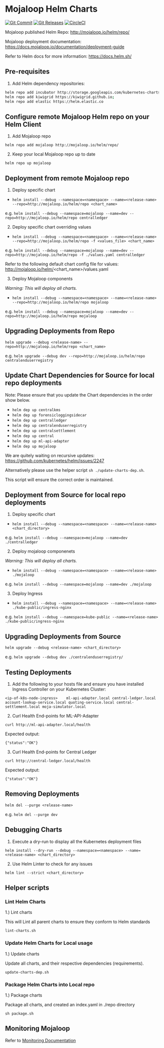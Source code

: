 # Mojaloop Helm Charts
[![Git Commit](https://img.shields.io/github/last-commit/mojaloop/helm.svg?style=flat)](https://github.com/mojaloop/helm/commits/master)
[![Git Releases](https://img.shields.io/github/release/mojaloop/helm.svg?style=flat)](https://github.com/mojaloop/helm/releases)
[![CircleCI](https://circleci.com/gh/mojaloop/helm.svg?style=svg)](https://circleci.com/gh/mojaloop/helm)

Mojaloop published Helm Repo: http://mojaloop.io/helm/repo/

Mojaloop deployment documentation: https://docs.mojaloop.io/documentation/deployment-guide

Refer to Helm docs for more information: https://docs.helm.sh/

## Pre-requisites

1. Add Helm dependency repositories:
```bash
helm repo add incubator http://storage.googleapis.com/kubernetes-charts-incubator;
helm repo add kiwigrid https://kiwigrid.github.io;
helm repo add elastic https://helm.elastic.co
```

## Configure remote Mojaloop Helm repo on your Helm Client

1. Add Mojaloop repo 

`helm repo add mojaloop http://mojaloop.io/helm/repo/`

2. Keep your local Mojaloop repo up to date

`helm repo up mojaloop`

## Deployment from remote Mojaloop repo

1. Deploy specific chart

- `helm install --debug --namespace=<namespace> --name=<release-name> --repo=http://mojaloop.io/helm/repo <chart_name>`

e.g. `helm install --debug --namespace=mojaloop --name=dev --repo=http://mojaloop.io/helm/repo centralledger`

2. Deploy specific chart overriding values

- `helm install --debug --namespace=<namespace> --name=<release-name> --repo=http://mojaloop.io/helm/repo -f <values_file> <chart_name>`

e.g. `helm install --debug --namespace=mojaloop --name=dev --repo=http://mojaloop.io/helm/repo -f ./values.yaml centralledger`

Refer to the following default chart config file for values: http://mojaloop.io/helm/<chart_name>/values.yaml

3. Deploy Mojaloop components

*Warning: This will deploy all charts.*

- `helm install --debug --namespace=<namespace> --name=<release-name> --repo=http://mojaloop.io/helm/repo mojaloop`

e.g. `helm install --debug --namespace=mojaloop --name=dev --repo=http://mojaloop.io/helm/repo mojaloop`

## Upgrading Deployments from Repo

`helm upgrade --debug <release-name> --repo=http://mojaloop.io/helm/repo <chart_name>`

e.g. `helm upgrade --debug dev --repo=http://mojaloop.io/helm/repo centralenduserregistry`

## Update Chart Dependencies for Source for local repo deployments

Note: Please ensure that you update the Chart dependencies in the order show below.

- `helm dep up centralkms`
- `helm dep up forensicloggingsidecar`
- `helm dep up centralledger`
- `helm dep up centralenduserregistry`
- `helm dep up centralsettlement`
- `helm dep up central`
- `helm dep up ml-api-adapter`
- `helm dep up mojaloop`

We are quitely waiting on recursive updates: https://github.com/kubernetes/helm/issues/2247

Alternatively please use the helper script `sh ./update-charts-dep.sh`. 

This script will ensure the correct order is maintained.

## Deployment from Source for local repo deployments

1. Deploy specific chart

- `helm install --debug --namespace=<namespace> --name=<release-name> <chart_directory>`

e.g. `helm install --debug --namespace=mojaloop --name=dev ./centralledger`

2. Deploy mojaloop componenets

*Warning: This will deploy all charts.*

- `helm install --debug --namespace=<namespace> --name=<release-name> ./mojaloop`

e.g. `helm install --debug --namespace=mojaloop --name=dev ./mojaloop`

3. Deploy Ingress

- `helm install --debug --namespace=<namespace> --name=<release-name> ./kube-public/ingress-nginx`

e.g. `helm install --debug --namespace=kube-public --name=<release-name> ./kube-public/ingress-nginx`

## Upgrading Deployments from Source

`helm upgrade --debug <release-name> <chart_directory>`

e.g. `helm upgrade --debug dev ./centralenduserregistry/`

## Testing Deployments

1. Add the following to your hosts file and ensure you have installed Ingress Controller on your Kubernetes Cluster:

`<ip-of-k8s-node-ingress>	 ml-api-adapter.local central-ledger.local account-lookup-service.local quoting-service.local central-settlement.local moja-simulator.local`

2. Curl Health End-points for ML-API-Adapter

`curl http://ml-api-adapter.local/health`

Expected output:

`{"status":"OK"}`

3. Curl Health End-points for Central Ledger

`curl http://central-ledger.local/health`

Expected output:

`{"status":"OK"}`

## Removing Deployments

`helm del --purge <release-name>`

e.g. `helm del --purge dev`

## Debugging Charts

1. Execute a dry-run to display all the Kubernetes deployment files

 `helm install --dry-run --debug --namespace=<namespace> --name=<release-name> <chart_directory>`

2. Use Helm Linter to check for any issues

`helm lint --strict <chart_directory>`

## Helper scripts

### Lint Helm Charts
1.) Lint charts

This will Lint all parent charts to ensure they conform to Helm standards

`lint-charts.sh`

### Update Helm Charts for Local usage
1.) Update charts

Update all charts, and their respective dependencies (requirements).

`update-charts-dep.sh`

### Package Helm Charts into Local repo
1.) Package charts

Package all charts, and created an index.yaml in ./repo directory

`sh package.sh`

## Monitoring Mojaloop

Refer to [Monitoring Documentation](./monitoring/README.md)
